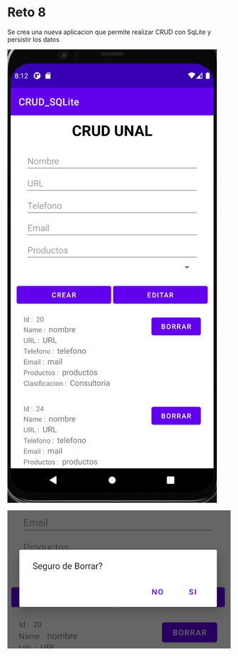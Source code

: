 # Reto 8

Se crea una nueva aplicacion que permite realizar CRUD con SqLite y persistir los datos

![TicTacToe2](https://github.com/camilonfs1/UNAL_MOVIL_2021-2/blob/main/Workshops/src/images/workshop8.1.PNG)

![TicTacToe2](https://github.com/camilonfs1/UNAL_MOVIL_2021-2/blob/main/Workshops/src/images/workshop8.2.PNG)


